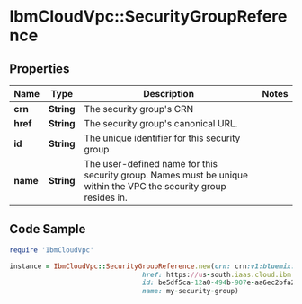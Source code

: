 # IbmCloudVpc::SecurityGroupReference

## Properties

Name | Type | Description | Notes
------------ | ------------- | ------------- | -------------
**crn** | **String** | The security group&#39;s CRN | 
**href** | **String** | The security group&#39;s canonical URL. | 
**id** | **String** | The unique identifier for this security group | 
**name** | **String** | The user-defined name for this security group. Names must be unique within the VPC the security group resides in. | 

## Code Sample

```ruby
require 'IbmCloudVpc'

instance = IbmCloudVpc::SecurityGroupReference.new(crn: crn:v1:bluemix:public:is:us-south:a/123456::security-group:be5df5ca-12a0-494b-907e-aa6ec2bfa271,
                                 href: https://us-south.iaas.cloud.ibm.com/v1/security_groups/be5df5ca-12a0-494b-907e-aa6ec2bfa271,
                                 id: be5df5ca-12a0-494b-907e-aa6ec2bfa271,
                                 name: my-security-group)
```


